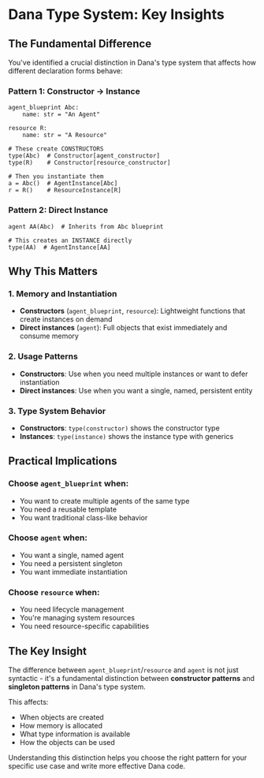 # Dana Type System: Key Insights

## The Fundamental Difference

You've identified a crucial distinction in Dana's type system that affects how different declaration forms behave:

### Pattern 1: Constructor → Instance
```dana
agent_blueprint Abc:
    name: str = "An Agent"

resource R:
    name: str = "A Resource"

# These create CONSTRUCTORS
type(Abc)  # Constructor[agent_constructor]
type(R)    # Constructor[resource_constructor]

# Then you instantiate them
a = Abc()  # AgentInstance[Abc]
r = R()    # ResourceInstance[R]
```

### Pattern 2: Direct Instance
```dana
agent AA(Abc)  # Inherits from Abc blueprint

# This creates an INSTANCE directly
type(AA)  # AgentInstance[AA]
```

## Why This Matters

### 1. **Memory and Instantiation**
- **Constructors** (`agent_blueprint`, `resource`): Lightweight functions that create instances on demand
- **Direct instances** (`agent`): Full objects that exist immediately and consume memory

### 2. **Usage Patterns**
- **Constructors**: Use when you need multiple instances or want to defer instantiation
- **Direct instances**: Use when you want a single, named, persistent entity

### 3. **Type System Behavior**
- **Constructors**: `type(constructor)` shows the constructor type
- **Instances**: `type(instance)` shows the instance type with generics

## Practical Implications

### Choose `agent_blueprint` when:
- You want to create multiple agents of the same type
- You need a reusable template
- You want traditional class-like behavior

### Choose `agent` when:
- You want a single, named agent
- You need a persistent singleton
- You want immediate instantiation

### Choose `resource` when:
- You need lifecycle management
- You're managing system resources
- You need resource-specific capabilities

## The Key Insight

The difference between `agent_blueprint`/`resource` and `agent` is not just syntactic - it's a fundamental distinction between **constructor patterns** and **singleton patterns** in Dana's type system.

This affects:
- When objects are created
- How memory is allocated
- What type information is available
- How the objects can be used

Understanding this distinction helps you choose the right pattern for your specific use case and write more effective Dana code.
